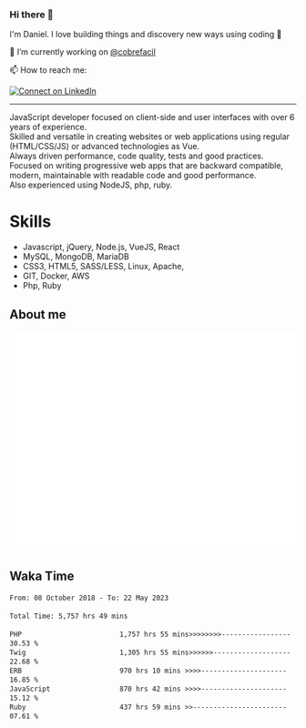 ### Hi there 👋

I'm Daniel. I love building things and discovery new ways using coding :raised_hands: 

🔭 I’m currently working on [@cobrefacil](https://www.cobrefacil.com.br/)

📫 How to reach me:

[![Connect on LinkedIn](https://img.shields.io/badge/--linkedin?label=LinkedIn&logo=LinkedIn&style=social)](https://www.linkedin.com/in/daniel-cerverizzo/)

---

JavaScript developer focused on client-side and user interfaces with over 6 years of experience.  
Skilled and versatile in creating websites or web applications using regular (HTML/CSS/JS) or advanced technologies as Vue.  
Always driven performance, code quality, tests and good practices.  
 Focused on writing progressive web apps that are backward compatible, modern, maintainable with readable code and good performance.  
Also experienced using NodeJS, php, ruby. 


# Skills

 - Javascript, jQuery, Node.js, VueJS, React
 - MySQL, MongoDB, MariaDB    
 - CSS3, HTML5, SASS/LESS,  Linux, Apache,
 - GIT, Docker, AWS
 - Php, Ruby

## About me

![Metrics](/github-metrics.svg)

## Waka Time

<!--START_SECTION:waka-->

```text
From: 08 October 2018 - To: 22 May 2023

Total Time: 5,757 hrs 49 mins

PHP                        1,757 hrs 55 mins>>>>>>>>-----------------   30.53 %
Twig                       1,305 hrs 55 mins>>>>>>-------------------   22.68 %
ERB                        970 hrs 10 mins >>>>---------------------   16.85 %
JavaScript                 870 hrs 42 mins >>>>---------------------   15.12 %
Ruby                       437 hrs 59 mins >>-----------------------   07.61 %
```

<!--END_SECTION:waka-->


